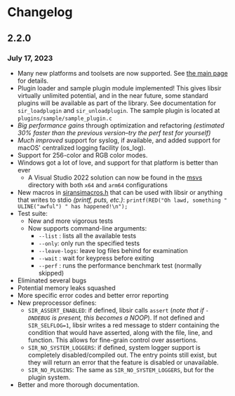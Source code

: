 # Changelog

## 2.2.0

### July 17, 2023

- Many new platforms and toolsets are now supported. See [the main page](https://libsir.rml.dev) for details.
- Plugin loader and sample plugin module implemented! This gives libsir virtually unlimited potential, and in the near future, some standard plugins will be available as part of the library. See documentation for `sir_loadplugin` and `sir_unloadplugin`. The sample plugin is located at `plugins/sample/sample_plugin.c`
- *Big performance gains* through optimization and refactoring *(estimated 30% faster than the previous version–try the perf test for yourself)*
- *Much improved* support for syslog, if available, and added support for macOS' centralized logging facility (os_log).
- Support for 256-color and RGB color modes.
- Windows got a lot of love, and support for that platform is better than ever
  - A Visual Studio 2022 solution can now be found in the [msvs](https://github.com/aremmell/libsir/tree/master/msvs) directory with both `x64` and `arm64` configurations
- New macros in [siransimacros.h](https://github.com/aremmell/libsir/blob/master/siransimacros.h) that can be used with libsir or anything
  that writes to stdio *(printf, puts, etc.)*: `printf(RED("Oh lawd, something " ULINE("awful") " has happened!\n");`
- Test suite:
  - New and more vigorous tests
  - Now supports command-line arguments:
    - `--list` : lists all the available tests
    - `--only`: only run the specified tests
    - `--leave-logs`: leave log files behind for examination
    - `--wait` : wait for keypress before exiting
    - `--perf` : runs the performance benchmark test (normally skipped)
- Eliminated several bugs
- Potential memory leaks squashed
- More specific error codes and better error reporting
- New preprocessor defines:
  - `SIR_ASSERT_ENABLED`: if defined, libsir calls `assert` (*note that if `-DNDEBUG` is present, this becomes a NOOP*). If not defined and `SIR_SELFLOG=1`, libsir writes a red message to stderr containing the condition that would have asserted, along with the file, line, and function. This allows for fine-grain control over assertions.
  - `SIR_NO_SYSTEM_LOGGERS`: if defined, system logger support is completely disabled/compiled out. The entry points still exist, but they will return an error that the feature is disabled or unavailable.
  - `SIR_NO_PLUGINS`: The same as `SIR_NO_SYSTEM_LOGGERS`, but for the plugin system.
- Better and more thorough documentation.
